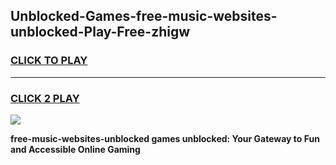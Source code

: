 
## Unblocked-Games-free-music-websites-unblocked-Play-Free-zhigw
<h3>
<a href="https://premium76.site?title=free-music-websites-unblocked&ref=12A">CLICK TO PLAY</a></h3>
<hr>

<h3>
<a href="https://premium76.site?title=free-music-websites-unblocked&ref=12A">CLICK 2 PLAY</a>
  
</h3>

<a href="https://premium76.site?title=free-music-websites-unblocked&ref=12A"><img src="https://clearcache.store/games.png"></a>


**free-music-websites-unblocked games unblocked: Your Gateway to Fun and Accessible Online Gaming**
